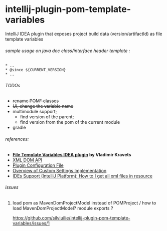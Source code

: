 
# intellij-plugin-pom-template-variables


IntelliJ IDEA plugin that exposes project build data (version/artifactId) as file template variables





###### sample usage on java doc class/interface header template :
 
    * ..
    * @since ${CURRENT_VERSION}
    * ..


###### TODOs

- ~~rename POM* classes~~
- ~~UI, change the variable name~~
- multimodule support;
    - find version of the parent;
    - find version from the pom of the current module
- gradle 

###### references: 
- **[File Template Variables IDEA plugin](https://github.com/vkravets/FileTemplatesVariable) by Vladimir Kravets**
- [XML DOM API](https://plugins.jetbrains.com/docs/intellij/xml-dom-api.html?from=jetbrains.org)
- [Plugin Configuration File](https://plugins.jetbrains.com/docs/intellij/plugin-configuration-file.html)
- [Overview of Custom Settings Implementation](https://plugins.jetbrains.com/docs/intellij/settings-tutorial.html#the-appsettingsstate-class)
- [ IDEs Support (IntelliJ Platform): How to I get all xml files in resource ](https://intellij-support.jetbrains.com/hc/en-us/community/posts/360010497879-How-to-I-get-all-xml-files-in-resource)

###### issues
 
1. load pom as MavenDomProjectModel instead of POMProject / how to load MavenDomProjectModel?
   module exports ? 
   
   https://github.com/silviuilie/intellij-plugin-pom-template-variables/issues/1

 
